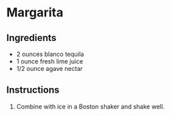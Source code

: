 # Margarita

## Ingredients

- 2 ounces blanco tequila
- 1 ounce fresh lime juice
- 1/2 ounce agave nectar

## Instructions

1. Combine with ice in a Boston shaker and shake well.

